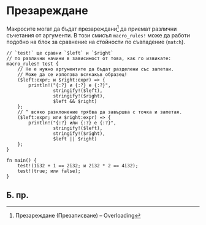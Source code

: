 # Презареждане

Макросите могат да бъдат презареждани[^Overload] да приемат различни съчетания от
аргументи. В този смисъл `macro_rules!` може да работи подобно на блок за
сравнение на стойности по съвпадение (`match`).

```rust,editable
// `test!` ще сравни `$left` и `$right`
// по различни начини в зависимост от това, как го извикате:
macro_rules! test {
    // Не е нужно аргументите да бъдат разделени със запетаи.
    // Може да се използва всякакъв образец!
    ($left:expr; и $right:expr) => {
        println!("{:?} и {:?} е {:?}",
                 stringify!($left),
                 stringify!($right),
                 $left && $right)
    };
    // ^ всяко разклонение трябва да завършва с точка и запетая.
    ($left:expr; или $right:expr) => {
        println!("{:?} или {:?} е {:?}",
                 stringify!($left),
                 stringify!($right),
                 $left || $right)
    };
}

fn main() {
    test!(1i32 + 1 == 2i32; и 2i32 * 2 == 4i32);
    test!(true; или false);
}
```

## Б. пр.

[^Overload]: Презареждане (Презаписване) – Overloading
